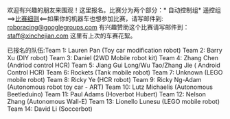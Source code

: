 欢迎有兴趣的朋友来围观！这里报名。比赛分为两个部分：* 自动控制组* 遥控组 ==>[比赛细则](http://xinchejian.com/roboracing-%e6%9c%ba%e5%99%a8%e8%bd%a6%e7%ab%9e%e8%b5%9b/?lang=zh)<==如果你的机器车也想参加比赛，请写邮件到: roboracing@googlegroups.com 有兴趣赞助这个比赛请写邮件到：staff@xinchejian.com 这里有上次的车赛花絮。

已报名的队伍:Team 1: Lauren Pan (Toy car modification robot) Team 2: Barry Xu (DIY robot) Team 3: Daniel (2WD Mobile robot kit) Team 4: Zhang Chen (Andriod control HCR) Team 5: Jiang Gui Long/Wu Tao/Zhang Jie ( Android Control HCR) Team 6: Rockets (Tank mobile robot) Team 7: Unknown (LEGO mobile robot) Team 8: Ricky Ye (HCR robot) Team 9: Ricky Ng-Adam (Autonomous robot toy car - ART) Team 10: Lutz Michaelis (Autonomous Beetleduino) Team 11: Paul Adams (Hoverbot Hubert) Team 12: Nelson Zhang (Autonomous Wall-E) Team 13: Lionello Lunesu (LEGO mobile robot) Team 14: David Li (Soccerbot)
